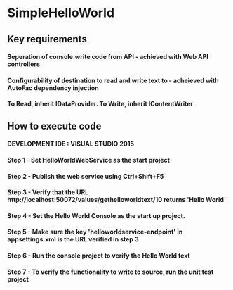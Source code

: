 # SimpleHelloWorld

## Key requirements

#### Seperation of console.write code from API - achieved with Web API controllers
#### Configurability of destination to read and write text to - acheieved with AutoFac dependency injection
#### To Read, inherit IDataProvider. To Write, inherit IContentWriter

## How to execute code
#### DEVELOPMENT IDE : VISUAL STUDIO 2015
#### Step 1 - Set HelloWorldWebService as the start project
#### Step 2 - Publish the web service using Ctrl+Shift+F5
#### Step 3 - Verify that the URL http://localhost:50072/values/gethelloworldtext/10 returns 'Hello World'
#### Step 4 - Set the Hello World Console as the start up project. 
#### Step 5 - Make sure the key 'helloworldservice-endpoint' in appsettings.xml is the URL verified in step 3
#### Step 6 - Run the console project to verify the Hello World text
#### Step 7 - To verify the functionality to write to source, run the unit test project

